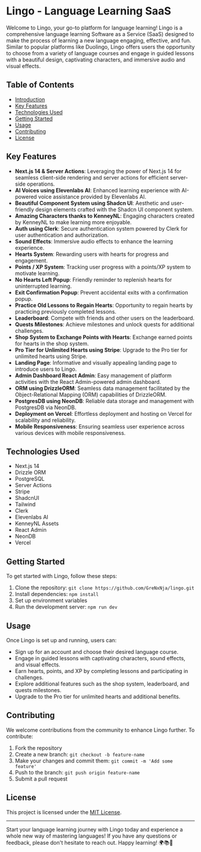 # Lingo - Language Learning SaaS

Welcome to Lingo, your go-to platform for language learning! Lingo is a comprehensive language learning Software as a Service (SaaS) designed to make the process of learning a new language engaging, effective, and fun. Similar to popular platforms like Duolingo, Lingo offers users the opportunity to choose from a variety of language courses and engage in guided lessons with a beautiful design, captivating characters, and immersive audio and visual effects.

## Table of Contents

- [Introduction](#lingo---language-learning-saas)
- [Key Features](#key-features)
- [Technologies Used](#technologies-used)
- [Getting Started](#getting-started)
- [Usage](#usage)
- [Contributing](#contributing)
- [License](#license)

## Key Features

- **Next.js 14 & Server Actions**: Leveraging the power of Next.js 14 for seamless client-side rendering and server actions for efficient server-side operations.
- **AI Voices using Elevenlabs AI**: Enhanced learning experience with AI-powered voice assistance provided by Elevenlabs AI.
- **Beautiful Component System using Shadcn UI**: Aesthetic and user-friendly design elements crafted with the Shadcn UI component system.
- **Amazing Characters thanks to KenneyNL**: Engaging characters created by KenneyNL to make learning more enjoyable.
- **Auth using Clerk**: Secure authentication system powered by Clerk for user authentication and authorization.
- **Sound Effects**: Immersive audio effects to enhance the learning experience.
- **Hearts System**: Rewarding users with hearts for progress and engagement.
- **Points / XP System**: Tracking user progress with a points/XP system to motivate learning.
- **No Hearts Left Popup**: Friendly reminder to replenish hearts for uninterrupted learning.
- **Exit Confirmation Popup**: Prevent accidental exits with a confirmation popup.
- **Practice Old Lessons to Regain Hearts**: Opportunity to regain hearts by practicing previously completed lessons.
- **Leaderboard**: Compete with friends and other users on the leaderboard.
- **Quests Milestones**: Achieve milestones and unlock quests for additional challenges.
- **Shop System to Exchange Points with Hearts**: Exchange earned points for hearts in the shop system.
- **Pro Tier for Unlimited Hearts using Stripe**: Upgrade to the Pro tier for unlimited hearts using Stripe.
- **Landing Page**: Informative and visually appealing landing page to introduce users to Lingo.
- **Admin Dashboard React Admin**: Easy management of platform activities with the React Admin-powered admin dashboard.
- **ORM using DrizzleORM**: Seamless data management facilitated by the Object-Relational Mapping (ORM) capabilities of DrizzleORM.
- **PostgresDB using NeonDB**: Reliable data storage and management with PostgresDB via NeonDB.
- **Deployment on Vercel**: Effortless deployment and hosting on Vercel for scalability and reliability.
- **Mobile Responsiveness**: Ensuring seamless user experience across various devices with mobile responsiveness.

## Technologies Used

- Next.js 14
- Drizzle ORM
- PostgreSQL
- Server Actions
- Stripe
- ShadcnUI
- Tailwind
- Clerk
- Elevenlabs AI
- KenneyNL Assets
- React Admin
- NeonDB
- Vercel

## Getting Started

To get started with Lingo, follow these steps:

1. Clone the repository: `git clone https://github.com/GreNxNja/lingo.git`
2. Install dependencies: `npm install`
3. Set up environment variables
4. Run the development server: `npm run dev`

## Usage

Once Lingo is set up and running, users can:

- Sign up for an account and choose their desired language course.
- Engage in guided lessons with captivating characters, sound effects, and visual effects.
- Earn hearts, points, and XP by completing lessons and participating in challenges.
- Explore additional features such as the shop system, leaderboard, and quests milestones.
- Upgrade to the Pro tier for unlimited hearts and additional benefits.

## Contributing

We welcome contributions from the community to enhance Lingo further. To contribute:

1. Fork the repository
2. Create a new branch: `git checkout -b feature-name`
3. Make your changes and commit them: `git commit -m 'Add some feature'`
4. Push to the branch: `git push origin feature-name`
5. Submit a pull request

## License

This project is licensed under the [MIT License](LICENSE).

---

Start your language learning journey with Lingo today and experience a whole new way of mastering languages! If you have any questions or feedback, please don't hesitate to reach out. Happy learning! 🌍📚🎉
